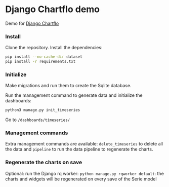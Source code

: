 # Django Chartflo demo

Demo for [Django Chartflo](https://github.com/synw/django-chartflo)

### Install

Clone the repository. Install the dependencies: 

   ```bash
   pip install --no-cache-dir dataset
   pip install -r requirements.txt
   ```

### Initialize

Make migrations and run them to create the Sqlite database.

Run the management command to generate data and initialize the dashboards:

   ```bash
   python3 manage.py init_timeseries
   ``` 
   
Go to `/dashboards/timeseries/`

### Management commands

Extra management commands are available: `delete_timeseries` to delete all the data and `pipeline` to run the
data pipeline to regenerate the charts.

### Regenerate the charts on save

Optional: run the Django rq worker: `python manage.py rqworker default`: the charts and widgets will be regenerated on 
every save of the Serie model

